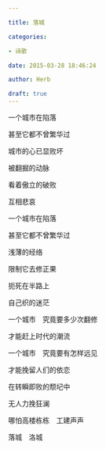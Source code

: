 ```yaml
---

title: 落城

categories:

- 诗歌

date: 2015-03-28 18:46:24

author: Herb

draft: true
---
```


一个城市在陷落

甚至它都不曾繁华过

城市的心已显败坏

被翻掘的动脉

看着傲立的破败

互相悲哀



一个城市在陷落

甚至它都不曾繁华过

浅薄的经络

限制它去修正果

扼死在半路上

自己织的迷茫



一个城市　究竟要多少次翻修

才能赶上时代的潮流

一个城市　究竟要有怎样远见

才能挽留人们的依恋

在转瞬即败的颓圮中

无人力挽狂澜

哪怕高楼栋栋　工建声声

落城　洛城